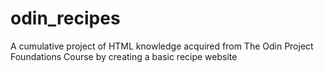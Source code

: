# odin_recipes
A cumulative project of HTML knowledge acquired from The Odin Project Foundations Course by creating a basic recipe website